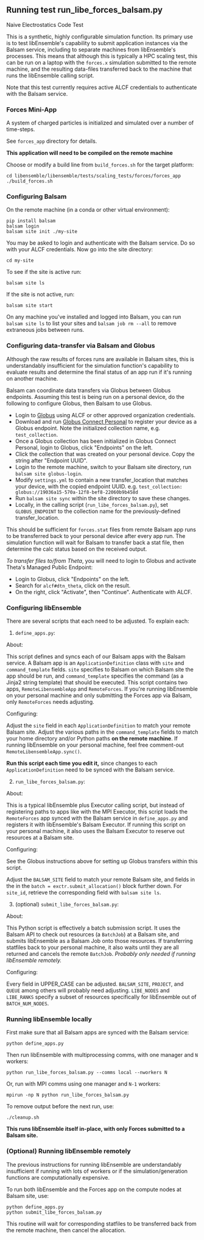 ## Running test run_libe_forces_balsam.py

Naive Electrostatics Code Test

This is a synthetic, highly configurable simulation function. Its primary use
is to test libEnsemble's capability to submit application instances via the Balsam service,
including to separate machines from libEnsemble's processes. This means that although
this is typically a HPC scaling test, this can be run on a laptop with the `forces.x`
simulation submitted to the remote machine, and the resulting data-files transferred
back to the machine that runs the libEnsemble calling script.

Note that this test currently requires active ALCF credentials to authenticate with
the Balsam service.

### Forces Mini-App

A system of charged particles is initialized and simulated over a number of time-steps.

See `forces_app` directory for details.

**This application will need to be compiled on the remote machine**

Choose or modify a build line from `build_forces.sh` for the target platform:

    cd libensemble/libensemble/tests/scaling_tests/forces/forces_app
    ./build_forces.sh

### Configuring Balsam

On the remote machine (in a conda or other virtual environment):

    pip install balsam
    balsam login
    balsam site init ./my-site

You may be asked to login and authenticate with the Balsam service. Do so with
your ALCF credentials. Now go into the site directory:

    cd my-site

To see if the site is active run:

    balsam site ls

If the site is not active, run:

    balsam site start

On any machine you've installed and logged into Balsam, you can run `balsam site ls`
to list your sites and `balsam job rm --all` to remove extraneous jobs between runs.

### Configuring data-transfer via Balsam and Globus

Although the raw results of forces runs are available in Balsam sites,
this is understandably insufficient for the simulation function's capability
to evaluate results and determine the final status of an app run if it's running
on another machine.

Balsam can coordinate data transfers via Globus between Globus endpoints. Assuming
this test is being run on a personal device, do the following to configure Globus,
then Balsam to use Globus.

- Login to [Globus](https://www.globus.org/) using ALCF or other approved organization credentials.
- Download and run [Globus Connect Personal](https://app.globus.org/file-manager/gcp) to register your device as a Globus endpoint. Note the initialized collection name, e.g. ``test_collection``.
- Once a Globus collection has been initialized in Globus Connect Personal, login to Globus, click "Endpoints" on the left.
- Click the collection that was created on your personal device. Copy the string after "Endpoint UUID".
- Login to the remote machine, switch to your Balsam site directory, run ``balsam site globus-login``.
- Modify ``settings.yml`` to contain a new transfer_location that matches your device, with the copied endpoint UUID. e.g. ``test_collection: globus://19036a15-570a-12f8-bef8-22060b9b458d``
- Run ``balsam site sync`` within the site directory to save these changes.
- Locally, in the calling script (``run_libe_forces_balsam.py``), set ``GLOBUS_ENDPOINT`` to the collection name for the previously-defined transfer_location.

This should be sufficient for ``forces.stat`` files from remote Balsam app runs
to be transferred back to your personal device after every app run. The
simulation function will wait for Balsam to transfer back a stat file, then determine
the calc status based on the received output.

*To transfer files to/from Theta*, you will need to login to Globus and activate
Theta's Managed Public Endpoint:

- Login to Globus, click "Endpoints" on the left.
- Search for ``alcf#dtn_theta``, click on the result.
- On the right, click "Activate", then "Continue". Authenticate with ALCF.

### Configuring libEnsemble

There are several scripts that each need to be adjusted. To explain each:

1. ``define_apps.py``:

  About:

  This script defines and syncs each of our Balsam apps with the Balsam service. A Balsam
  app is an ``ApplicationDefinition`` class with ``site`` and
  ``command_template`` fields. ``site`` specifies to Balsam on which Balsam site
  the app should be run, and ``command_template`` specifies the command (as a Jinja2
  string template) that should be executed. This script contains two apps, ``RemoteLibensembleApp``
   and ``RemoteForces``. If you're running libEnsemble on your personal machine and
   only submitting the Forces app via Balsam, only ``RemoteForces`` needs adjusting.

  Configuring:

  Adjust the ``site`` field in each ``ApplicationDefinition`` to match your remote
  Balsam site. Adjust the various paths in the ``command_template`` fields to match
  your home directory and/or Python paths **on the remote machine**. If running
  libEnsemble on your personal machine, feel free comment-out ``RemoteLibensembleApp.sync()``.

  **Run this script each time you edit it,** since changes to each
  ``ApplicationDefinition`` need to be synced with the Balsam service.

2. ``run_libe_forces_balsam.py``:

  About:

  This is a typical libEnsemble plus Executor calling script, but instead of
  registering paths to apps like with the MPI Executor, this script loads the
  ``RemoteForces`` app synced with the Balsam service in ``define_apps.py``
  and registers it with libEnsemble's Balsam Executor. If running this
  script on your personal machine, it also uses the Balsam Executor to reserve
  out resources at a Balsam site.

  Configuring:

  See the Globus instructions above for setting up Globus transfers within this script.

  Adjust the ``BALSAM_SITE`` field
  to match your remote Balsam site, and fields in the in the
  ``batch = exctr.submit_allocation()`` block further down. For ``site_id``,
  retrieve the corresponding field with ``balsam site ls``.

3. (optional) ``submit_libe_forces_balsam.py``:

  About:

  This Python script is effectively a batch submission script. It uses the Balsam API
  to check out resources (a ``BatchJob``) at a Balsam site, and submits libEnsemble as
  a Balsam Job onto those resources. If transferring statfiles back to your
  personal machine, it also waits until they are all returned and cancels
  the remote ``BatchJob``. *Probably only needed if running libEnsemble remotely.*

  Configuring:

  Every field in UPPER_CASE can be adjusted. ``BALSAM_SITE``, ``PROJECT``,
  and ``QUEUE`` among others will probably need adjusting. ``LIBE_NODES`` and ``LIBE_RANKS``
  specify a subset of resources specifically for libEnsemble out of ``BATCH_NUM_NODES``.

### Running libEnsemble locally

First make sure that all Balsam apps are synced with the Balsam service:

    python define_apps.py

Then run libEnsemble with multiprocessing comms, with one manager and `N` workers:

    python run_libe_forces_balsam.py --comms local --nworkers N

Or, run with MPI comms using one manager and `N-1` workers:

    mpirun -np N python run_libe_forces_balsam.py

To remove output before the next run, use:

    ./cleanup.sh

**This runs libEnsemble itself in-place, with only Forces submitted to a Balsam site.**

### (Optional) Running libEnsemble remotely

The previous instructions for running libEnsemble are understandably insufficient
if running with lots of workers or if the simulation/generation
functions are computationally expensive.

To run both libEnsemble and the Forces app on the compute nodes at Balsam site, use:

    python define_apps.py
    python submit_libe_forces_balsam.py

This routine will wait for corresponding statfiles to be transferred back from
the remote machine, then cancel the allocation.
